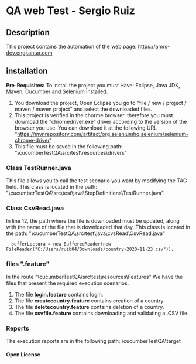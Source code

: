 # QA web Test - Sergio Ruiz
## Description
This project contains the automation of the web page: https://amrs-dev.engkantar.com

## installation
**Pre-Requisites:** To install the project you must Have: Eclipse, Java JDK, Maven, Cucumber and Selenium installed.
1. You download the project, Open Eclipse you go to "file / new / project / maven / maven project" and select the downloaded files.
2. This project is verified in the chorme browser. therefore you must download the "chromedriver.exe" driver according to the version of the browser you use. You can download it at the following URL "https://mvnrepository.com/artifact/org.seleniumhq.selenium/selenium-chrome-driver"
3. This file must be saved in the following path: "\cucumberTestQA\src\test\resources\drivers"

### Class TestRunner.java
This file allows you to call the test scenario you want by modifying the TAG field. This class is located in the path: "\cucumberTestQA\src\test\java\StepDefinitions\TestRunner.java".

### Class CsvRead.java
In line 12, the path where the file is downloaded must be updated, along with the name of the file that is downloaded that day. This class is located in the path:
"\cucumberTestQA\src\test\java\cvsRead\CsvRead.java"

```
  bufferLectura = new BufferedReader(new FileReader("C:/Users/ruib04/Downloads/country-2020-11-23.csv"));
```

### files ".feature"
In the route "\cucumberTestQA\src\test\resources\Features" We have the files that present the required execution scenarios.

1. The file **login.feature** contains login.
2. The file **createcountry.feature** contains creation of a country.
3. The file **deletecountry.feature** contains deletion of a country.
4. The file **csvfile.feature** contains downloading and validating a .CSV file.

### Reports
The execution reports are in the following path:
\cucumberTestQA\target

#### Open License


